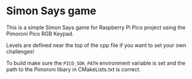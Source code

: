 # Simon Says game
This is a simple Simon Says game for Raspberry Pi Pico project using the Pimoroni Pico RGB Keypad.

Levels are defined near the top of the cpp file if you want to set your own challenges!

To build make sure the `PICO_SDK_PATH` environment variable is set and the path to the Pimoroni libary in CMakeLists.txt is correct.
